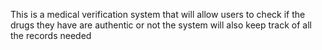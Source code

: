 This is a medical verification system that will allow users to 
check if the drugs they have are authentic or not
the system will also keep track of all the records needed

